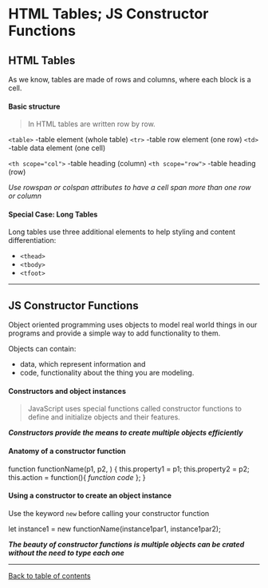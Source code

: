 # HTML Tables; JS Constructor Functions

## HTML Tables
As we know, tables are made of rows and columns, where each block is a cell.

#### Basic structure
> In HTML tables are written row by row.

`<table>`  -table element (whole table)
  `<tr>`   -table row element (one row)
    `<td>` -table data element (one cell)

`<th scope="col">`     -table heading (column)
`<th scope="row">`     -table heading (row)

*Use rowspan or colspan attributes to have a cell span more than one row or column*

#### Special Case: Long Tables
Long tables use three additional elements to help styling and content differentiation:
- `<thead>`
- `<tbody>`
- `<tfoot>`


---

## JS Constructor Functions
Object oriented programming uses objects to model real world things in our programs and provide a simple way to add functionality to them.

Objects can contain:
- data, which represent information and
- code, functionality about the thing you are modeling.

#### Constructors and object instances
> JavaScript uses special functions called constructor functions to define and initialize objects and their features.

***Constructors provide the means to create multiple objects efficiently***

#### Anatomy of a constructor function

function functionName(p1, p2, ) {
  this.property1 = p1;
  this.property2 = p2;
  this.action = function(){
    *function code*
  };
}

#### Using a constructor to create an object instance
Use the keyword `new` before calling your constructor function

let instance1 = new functionName(instance1par1, instance1par2);

***The beauty of constructor functions is multiple objects can be crated without the need to type each one***


---

[Back to table of contents](../README.md)